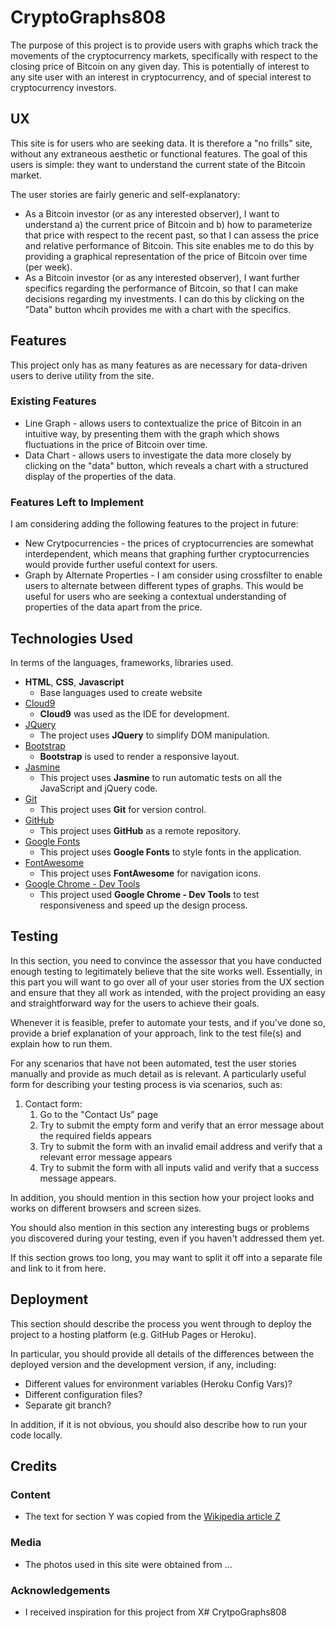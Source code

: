 
# CryptoGraphs808

The purpose of this project is to provide users with graphs which track the movements of the cryptocurrency markets, specifically with respect to the closing price of Bitcoin on any given day. This is potentially of interest to any site user with an interest in cryptocurrency, and of special interest to cryptocurrency investors. 
 
## UX
 
This site is for users who are seeking data. It is therefore a "no frills" site, without any extraneous aesthetic or functional features. The goal of this users is simple: they want to understand the current state of the Bitcoin market. 

The user stories are fairly generic and self-explanatory:
- As a Bitcoin investor (or as any interested observer), I want to understand a) the current price of Bitcoin and b) how to parameterize that price with respect to the recent past, so that I can assess the price and relative performance of Bitcoin. This site enables me to do this by providing a graphical representation of the price of Bitcoin over time (per week).
- As a Bitcoin investor  (or as any interested observer), I want further specifics regarding the performance of Bitcoin, so that I can make decisions regarding my investments. I can do this by clicking on the "Data" button whcih provides me with a chart with the specifics. 

## Features

This project only has as many features as are necessary for data-driven users to derive utility from the site.
 
### Existing Features
- Line Graph - allows users to contextualize the price of Bitcoin in an intuitive way, by presenting them with the graph which shows fluctuations in the price of Bitcoin over time. 
- Data Chart - allows users to investigate the data more closely by clicking on the "data" button, which reveals a chart with a structured display of the properties of the data. 

### Features Left to Implement
I am considering adding the following features to the project in future:
- New Crytpocurrencies - the prices of cryptocurrencies are somewhat interdependent, which means that graphing further cryptocurrencies would provide further useful context for users. 
- Graph by Alternate Properties - I am consider using crossfilter to enable users to alternate between different types of graphs. This would be useful for users who are seeking a contextual understanding of properties of the data apart from the price.  

## Technologies Used

In terms of the languages, frameworks, libraries used.

- **HTML**, **CSS**, **Javascript**
  - Base languages used to create website
- [Cloud9](https://aws.amazon.com/cloud9/) 
    - **Cloud9** was used as the IDE for development.
- [JQuery](https://jquery.com)
    - The project uses **JQuery** to simplify DOM manipulation.
- [Bootstrap](http://getbootstrap.com/)
    - **Bootstrap** is used to render a responsive layout.
- [Jasmine](https://jasmine.github.io/)
    - This project uses **Jasmine** to run automatic tests on all the JavaScript and jQuery code.
- [Git](https://git-scm.com)
    - This project uses **Git** for version control. 
- [GitHub](https://github.com/)
    - This project uses **GitHub** as a remote repository.
- [Google Fonts](https://fonts.google.com/)
    - This project uses **Google Fonts** to style fonts in the application.
- [FontAwesome](https://fontawesome.com/)
    - This project uses **FontAwesome** for navigation icons.
- [Google Chrome - Dev Tools](https://www.google.com/chrome/)
    - This project used **Google Chrome - Dev Tools** to test responsiveness and speed up the design process.

## Testing

In this section, you need to convince the assessor that you have conducted enough testing to legitimately believe that the site works well. Essentially, in this part you will want to go over all of your user stories from the UX section and ensure that they all work as intended, with the project providing an easy and straightforward way for the users to achieve their goals.

Whenever it is feasible, prefer to automate your tests, and if you've done so, provide a brief explanation of your approach, link to the test file(s) and explain how to run them.

For any scenarios that have not been automated, test the user stories manually and provide as much detail as is relevant. A particularly useful form for describing your testing process is via scenarios, such as:

1. Contact form:
    1. Go to the "Contact Us" page
    2. Try to submit the empty form and verify that an error message about the required fields appears
    3. Try to submit the form with an invalid email address and verify that a relevant error message appears
    4. Try to submit the form with all inputs valid and verify that a success message appears.

In addition, you should mention in this section how your project looks and works on different browsers and screen sizes.

You should also mention in this section any interesting bugs or problems you discovered during your testing, even if you haven't addressed them yet.

If this section grows too long, you may want to split it off into a separate file and link to it from here.

## Deployment

This section should describe the process you went through to deploy the project to a hosting platform (e.g. GitHub Pages or Heroku).

In particular, you should provide all details of the differences between the deployed version and the development version, if any, including:
- Different values for environment variables (Heroku Config Vars)?
- Different configuration files?
- Separate git branch?

In addition, if it is not obvious, you should also describe how to run your code locally.


## Credits

### Content
- The text for section Y was copied from the [Wikipedia article Z](https://en.wikipedia.org/wiki/Z)

### Media
- The photos used in this site were obtained from ...

### Acknowledgements

- I received inspiration for this project from X# CrytpoGraphs808

